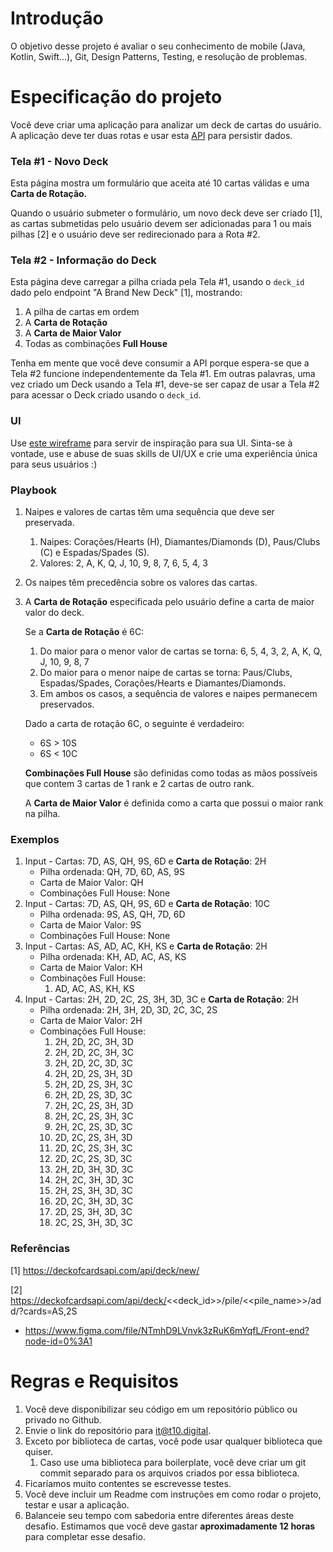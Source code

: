 # Introdução

O objetivo desse projeto é avaliar o seu conhecimento de mobile (Java, Kotlin, Swift...), Git, Design Patterns, Testing, e resolução de problemas.

# Especificação do projeto

Você deve criar uma aplicação para analizar um deck de cartas do usuário. A aplicação deve ter duas rotas e usar esta [API](https://deckofcardsapi.com/) para persistir dados.

### Tela #1 - Novo Deck

Esta página mostra um formulário que aceita até 10 cartas válidas e uma **Carta de Rotação.**

Quando o usuário submeter o formulário, um novo deck deve ser criado [1], as cartas submetidas pelo usuário devem ser adicionadas para 1 ou mais pilhas [2] e o usuário deve ser redirecionado para a Rota #2.

### Tela #2 - Informação do Deck
Esta página deve carregar a pilha criada pela Tela #1, usando o `deck_id` dado pelo endpoint "A Brand New Deck" [1], mostrando:

1. A pilha de cartas em ordem
2. A **Carta de Rotação**
3. A **Carta de Maior Valor**
4. Todas as combinações **Full House**

Tenha em mente que você deve consumir a API porque espera-se que a Tela #2 funcione independentemente da Tela #1. Em outras palavras, uma vez criado um Deck usando a Tela #1, deve-se ser capaz de usar a Tela #2 para acessar o Deck criado usando o `deck_id`.

### UI
Use [este wireframe](https://www.figma.com/file/NTmhD9LVnvk3zRuK6mYqfL/Front-end?node-id=0%3A1) para servir de inspiração para sua UI. Sinta-se à vontade, use e abuse de suas skills de UI/UX e crie uma experiência única para seus usuários :) 

### Playbook

1. Naipes e valores de cartas têm uma sequência que deve ser preservada.
    1. Naipes: Corações/Hearts (H), Diamantes/Diamonds (D), Paus/Clubs (C) e Espadas/Spades (S).
    2. Valores: 2, A, K, Q, J, 10, 9, 8, 7, 6, 5, 4, 3 
2. Os naipes têm precedência sobre os valores das cartas. 
3. A **Carta de Rotação** especificada pelo usuário define a carta de maior valor do deck.

    Se a **Carta de Rotação** é 6C:

    1. Do maior para o menor valor de cartas se torna: 6, 5, 4, 3, 2, A, K, Q, J, 10, 9, 8, 7
    2. Do maior para o menor naipe de cartas se torna: Paus/Clubs, Espadas/Spades, Corações/Hearts e Diamantes/Diamonds.
    3. Em ambos os casos, a sequência de valores e naipes permanecem preservados.

    Dado a carta de rotação 6C, o seguinte é verdadeiro:

    - 6S > 10S
    - 6S < 10C

    **Combinações Full House** são definidas como todas as mãos possíveis que contem 3 cartas de 1 rank e 2 cartas de outro rank.

    A **Carta de Maior Valor** é definida como a carta que possui o maior rank na pilha.

### Exemplos

1. Input - Cartas: 7D, AS, QH, 9S, 6D e **Carta de Rotação**: 2H
    - Pilha ordenada: QH, 7D, 6D, AS, 9S
    - Carta de Maior Valor: QH
    - Combinações Full House: None
2. Input - Cartas: 7D, AS, QH, 9S, 6D e **Carta de Rotação**: 10C
    - Pilha ordenada: 9S, AS, QH, 7D, 6D
    - Carta de Maior Valor: 9S
    - Combinações Full House: None
3. Input - Cartas: AS, AD, AC, KH, KS e **Carta de Rotação**: 2H
    - Pilha ordenada: KH, AD, AC, AS, KS
    - Carta de Maior Valor: KH
    - Combinações Full House:
        1. AD, AC, AS, KH, KS
4. Input - Cartas: 2H, 2D, 2C, 2S, 3H, 3D, 3C e **Carta de Rotação**: 2H
    - Pilha ordenada: 2H, 3H, 2D, 3D, 2C, 3C, 2S
    - Carta de Maior Valor: 2H
    - Combinações Full House:
        1. 2H, 2D, 2C, 3H, 3D
        2. 2H, 2D, 2C, 3H, 3C
        3. 2H, 2D, 2C, 3D, 3C
        4. 2H, 2D, 2S, 3H, 3D
        5. 2H, 2D, 2S, 3H, 3C
        6. 2H, 2D, 2S, 3D, 3C
        7. 2H, 2C, 2S, 3H, 3D
        8. 2H, 2C, 2S, 3H, 3C
        9. 2H, 2C, 2S, 3D, 3C
        10. 2D, 2C, 2S, 3H, 3D
        11. 2D, 2C, 2S, 3H, 3C
        12. 2D, 2C, 2S, 3D, 3C
        13. 2H, 2D, 3H, 3D, 3C
        14. 2H, 2C, 3H, 3D, 3C
        15. 2H, 2S, 3H, 3D, 3C
        16. 2D, 2C, 3H, 3D, 3C
        17. 2D, 2S, 3H, 3D, 3C
        18. 2C, 2S, 3H, 3D, 3C

### Referências

[1] https://deckofcardsapi.com/api/deck/new/

[2] https://deckofcardsapi.com/api/deck/<<deck_id>>/pile/<<pile_name>>/add/?cards=AS,2S

- https://www.figma.com/file/NTmhD9LVnvk3zRuK6mYqfL/Front-end?node-id=0%3A1

# Regras e Requisitos

1. Você deve disponibilizar seu código em um repositório público ou privado no Github.
2. Envie o link do repositório para it@t10.digital.
3. Exceto por biblioteca de cartas, você pode usar qualquer biblioteca que quiser.
    1. Caso use uma biblioteca para boilerplate, você deve criar um git commit separado para os arquivos criados por essa biblioteca.
4. Ficaríamos muito contentes se escrevesse testes.
5. Você deve incluir um Readme com instruções em como rodar o projeto, testar e usar a aplicação.
6. Balanceie seu tempo com sabedoria entre diferentes áreas deste desafio. Estimamos que você deve gastar **aproximadamente 12 horas** para completar esse desafio.
